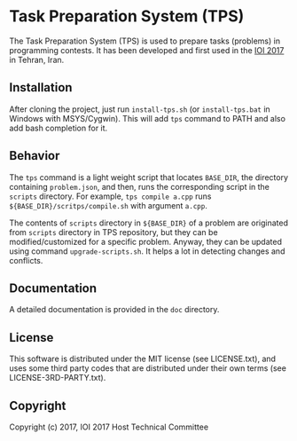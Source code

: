 Task Preparation System (TPS)
================

The Task Preparation System (TPS) is used to prepare tasks (problems) in programming contests.
It has been developed and first used in the [IOI 2017](http://ioi2017.org/)
in Tehran, Iran.


Installation
------------
After cloning the project, just run `install-tps.sh` (or `install-tps.bat` in Windows with MSYS/Cygwin).
This will add `tps` command to PATH and also add bash completion for it.



Behavior
--------
The `tps` command is a light weight script that locates `BASE_DIR`, the directory containing `problem.json`, and then, runs the corresponding script in the `scripts` directory.
For example, `tps compile a.cpp` runs `${BASE_DIR}/scritps/compile.sh` with argument `a.cpp`.

The contents of `scripts` directory in `${BASE_DIR}` of a problem are originated from `scripts` directory in TPS repository, but they can be modified/customized for a specific problem.
Anyway, they can be updated using command `upgrade-scripts.sh`.
It helps a lot in detecting changes and conflicts.



Documentation
-------------
A detailed documentation is provided in the `doc` directory.



License
-------

This software is distributed under the MIT license (see LICENSE.txt),
and uses some third party codes that are distributed under their own terms
(see LICENSE-3RD-PARTY.txt).



Copyright
---------
Copyright (c) 2017, IOI 2017 Host Technical Committee


